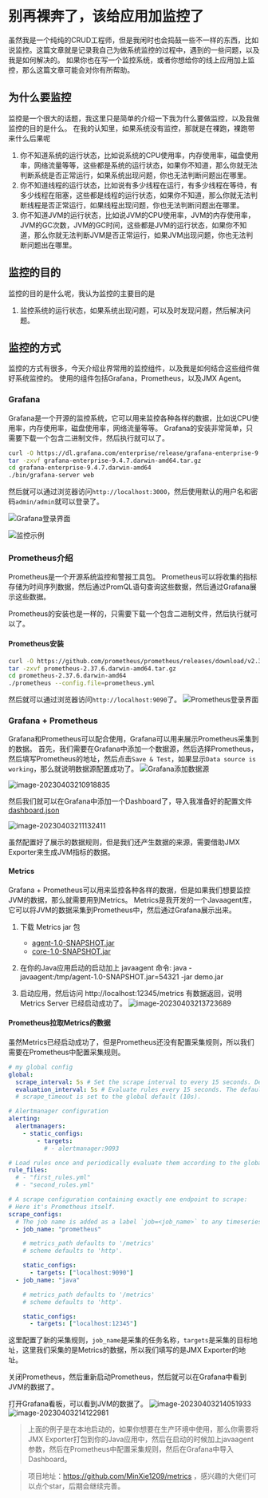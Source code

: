 
# 别再裸奔了，该给应用加监控了

虽然我是一个纯纯的CRUD工程师，但是我闲时也会捣鼓一些不一样的东西，比如说监控。这篇文章就是记录我自己为做系统监控的过程中，遇到的一些问题，以及我是如何解决的。
如果你也在写一个监控系统，或者你想给你的线上应用加上监控，那么这篇文章可能会对你有所帮助。

## 为什么要监控

监控是一个很大的话题，我这里只是简单的介绍一下我为什么要做监控，以及我做监控的目的是什么。
在我的认知里，如果系统没有监控，那就是在裸跑，裸跑带来什么后果呢


1. 你不知道系统的运行状态，比如说系统的CPU使用率，内存使用率，磁盘使用率，网络流量等等，这些都是系统的运行状态，如果你不知道，那么你就无法判断系统是否正常运行，如果系统出现问题，你也无法判断问题出在哪里。
2. 你不知道线程的运行状态，比如说有多少线程在运行，有多少线程在等待，有多少线程在阻塞，这些都是线程的运行状态，如果你不知道，那么你就无法判断线程是否正常运行，如果线程出现问题，你也无法判断问题出在哪里。
3. 你不知道JVM的运行状态，比如说JVM的CPU使用率，JVM的内存使用率，JVM的GC次数，JVM的GC时间，这些都是JVM的运行状态，如果你不知道，那么你就无法判断JVM是否正常运行，如果JVM出现问题，你也无法判断问题出在哪里。


## 监控的目的

监控的目的是什么呢，我认为监控的主要目的是

1. 监控系统的运行状态，如果系统出现问题，可以及时发现问题，然后解决问题。

## 监控的方式


监控的方式有很多，今天介绍业界常用的监控组件，以及我是如何结合这些组件做好系统监控的。
使用的组件包括Grafana，Prometheus，以及JMX Agent。


### Grafana

Grafana是一个开源的监控系统，它可以用来监控各种各样的数据，比如说CPU使用率，内存使用率，磁盘使用率，网络流量等等。
Grafana的安装非常简单，只需要下载一个包含二进制文件，然后执行就可以了。

```bash
curl -O https://dl.grafana.com/enterprise/release/grafana-enterprise-9.4.7.darwin-amd64.tar.gz
tar -zxvf grafana-enterprise-9.4.7.darwin-amd64.tar.gz
cd grafana-enterprise-9.4.7.darwin-amd64
./bin/grafana-server web
```

然后就可以通过浏览器访问`http://localhost:3000`，然后使用默认的用户名和密码`admin/admin`就可以登录了。

![Grafana登录界面](https://p3-juejin.byteimg.com/tos-cn-i-k3u1fbpfcp/eeb1e680241347f89e196317a9f7b923~tplv-k3u1fbpfcp-zoom-1.image)

![监控示例](https://p3-juejin.byteimg.com/tos-cn-i-k3u1fbpfcp/6b63e9808d8c4ec0aa572655f8619c2b~tplv-k3u1fbpfcp-zoom-1.image)

### Prometheus介绍


Prometheus是一个开源系统监控和警报工具包。
Prometheus可以将收集的指标存储为时间序列数据，然后通过PromQL语句查询这些数据，然后通过Grafana展示这些数据。

Prometheus的安装也是一样的，只需要下载一个包含二进制文件，然后执行就可以了。

#### Prometheus安装

```bash
curl -O https://github.com/prometheus/prometheus/releases/download/v2.37.6/prometheus-2.37.6.darwin-amd64.tar.gz
tar -zxvf prometheus-2.37.6.darwin-amd64.tar.gz
cd prometheus-2.37.6.darwin-amd64
./prometheus --config.file=prometheus.yml
```

然后就可以通过浏览器访问`http://localhost:9090`了。
![Prometheus登录界面](https://p3-juejin.byteimg.com/tos-cn-i-k3u1fbpfcp/98a146552bcb4a029f8a88c1377802de~tplv-k3u1fbpfcp-zoom-1.image)

### Grafana + Prometheus

Grafana和Prometheus可以配合使用，Grafana可以用来展示Prometheus采集到的数据。
首先，我们需要在Grafana中添加一个数据源，然后选择Prometheus，然后填写Prometheus的地址，然后点击`Save & Test`，如果显示`Data source is working`，那么就说明数据源配置成功了。
![Grafana添加数据源](https://p3-juejin.byteimg.com/tos-cn-i-k3u1fbpfcp/d927db31fc87454e80ae137fa34e14e6~tplv-k3u1fbpfcp-zoom-1.image)

![image-20230403210918835](https://p3-juejin.byteimg.com/tos-cn-i-k3u1fbpfcp/f9641329cc36410589abf52e5c446671~tplv-k3u1fbpfcp-zoom-1.image)

然后我们就可以在Grafana中添加一个Dashboard了，导入我准备好的配置文件 [dashboard.json](https://github.com/MinXie1209/jmx_minxie/blob/main/docs/grafana-dashboards.json)



![image-20230403211132411](https://p3-juejin.byteimg.com/tos-cn-i-k3u1fbpfcp/a7637fb43956491088bdefb449e4fb08~tplv-k3u1fbpfcp-zoom-1.image)

虽然配置好了展示的数据规则，但是我们还产生数据的来源，需要借助JMX Exporter来生成JVM指标的数据。

#### Metrics

Grafana + Prometheus可以用来监控各种各样的数据，但是如果我们想要监控JVM的数据，那么就需要用到Metrics。
Metrics是我开发的一个Javaagent库，它可以将JVM的数据采集到Prometheus中，然后通过Grafana展示出来。

1. 下载 Metrics jar 包
   - [agent-1.0-SNAPSHOT.jar](https://github.com/MinXie1209/metrics/releases/download/1.0-SNAPSHOT/agent-1.0-SNAPSHOT.jar)
   - [core-1.0-SNAPSHOT.jar](https://github.com/MinXie1209/metrics/releases/download/1.0-SNAPSHOT/core-1.0-SNAPSHOT.jar)

2. 在你的Java应用启动的启动加上 javaagent 命令: java -javaagent:/tmp/agent-1.0-SNAPSHOT.jar=54321 -jar demo.jar

3. 启动应用，然后访问 http://localhost:12345/metrics
   有数据返回，说明 Metrics Server 已经启动成功了。
   ![image-20230403213723689](https://p3-juejin.byteimg.com/tos-cn-i-k3u1fbpfcp/123ba9d594c4477094d780fc23645cd9~tplv-k3u1fbpfcp-zoom-1.image)

#### Prometheus拉取Metrics的数据

虽然Metrics已经启动成功了，但是Prometheus还没有配置采集规则，所以我们需要在Prometheus中配置采集规则。

```yaml
# my global config
global:
  scrape_interval: 5s # Set the scrape interval to every 15 seconds. Default is every 1 minute.
  evaluation_interval: 5s # Evaluate rules every 15 seconds. The default is every 1 minute.
  # scrape_timeout is set to the global default (10s).

# Alertmanager configuration
alerting:
  alertmanagers:
    - static_configs:
        - targets:
          # - alertmanager:9093

# Load rules once and periodically evaluate them according to the global 'evaluation_interval'.
rule_files:
  # - "first_rules.yml"
  # - "second_rules.yml"

# A scrape configuration containing exactly one endpoint to scrape:
# Here it's Prometheus itself.
scrape_configs:
  # The job name is added as a label `job=<job_name>` to any timeseries scraped from this config.
  - job_name: "prometheus"

    # metrics_path defaults to '/metrics'
    # scheme defaults to 'http'.

    static_configs:
      - targets: ["localhost:9090"]
  - job_name: "java"

    # metrics_path defaults to '/metrics'
    # scheme defaults to 'http'.

    static_configs:
      - targets: ["localhost:12345"]
```

这里配置了新的采集规则，`job_name`是采集的任务名称，`targets`是采集的目标地址，这里我们采集的是Metrics的数据，所以我们填写的是JMX Exporter的地址。

关闭Prometheus，然后重新启动Prometheus，然后就可以在Grafana中看到JVM的数据了。

打开Grafana看板，可以看到JVM的数据了。
![image-20230403214051933](https://p3-juejin.byteimg.com/tos-cn-i-k3u1fbpfcp/d9865efe51f54234981ec4ffe3016b7e~tplv-k3u1fbpfcp-zoom-1.image)
![image-20230403214122981](https://p3-juejin.byteimg.com/tos-cn-i-k3u1fbpfcp/449150eca98847c7b636836f0774cdf4~tplv-k3u1fbpfcp-zoom-1.image)


> 上面的例子是在本地启动的，如果你想要在生产环境中使用，那么你需要将JMX Exporter打包到你的Java应用中，然后在启动的时候加上javaagent参数，然后在Prometheus中配置采集规则，然后在Grafana中导入Dashboard。


> 项目地址：https://github.com/MinXie1209/metrics ，感兴趣的大佬们可以点个star，后期会继续完善。

